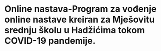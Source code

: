 # Online nastava-Program za vođenje online nastave kreiran za Mješovitu srednju školu u Hadžićima tokom COVID-19 pandemije.
